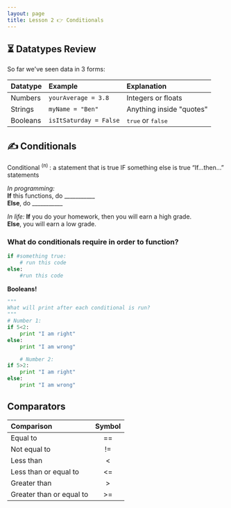 ```yaml
---
layout: page
title: Lesson 2 👉 Conditionals
---
```


## ⏳ Datatypes Review
So far we've seen data in 3 forms:

| Datatype | Example                | Explanation                         |
|:---------|:-----------------------|:------------------------------------|
| Numbers  | `yourAverage = 3.8`    | Integers or floats                  |
| Strings  | `myName = "Ben"`        | Anything inside "quotes"            |
| Booleans | `isItSaturday = False` | <kbd>true</kbd> or <kbd>false</kbd> |

## ✍ Conditionals
Conditional <sup>(n) </sup>: a statement that is true IF something else is true
“If…then…” statements

_In programming:_    
**If** this functions, do ___________    
**Else**, do ___________

_In life:_
**If** you do your homework, then you will earn a high grade.    
**Else**, you will earn a low grade.

### What do conditionals require in order to function?

```python
if #something true:
    # run this code
else:
    #run this code
```

**Booleans!**

```python
"""
What will print after each conditional is run?
"""
# Number 1:
if 5<2:
    print "I am right"
else:
    print "I am wrong"

    # Number 2:
if 5>2:
    print "I am right"
else:
    print "I am wrong"
```


## Comparators

| Comparison               | Symbol |
|:-------------------------|:------:|
| Equal to                 |   ==   |
| Not equal to             |   !=   |
| Less than                |   <    |
| Less than or equal to    |   <=   |
| Greater than             |   >    |
| Greater than or equal to |   >=   |
